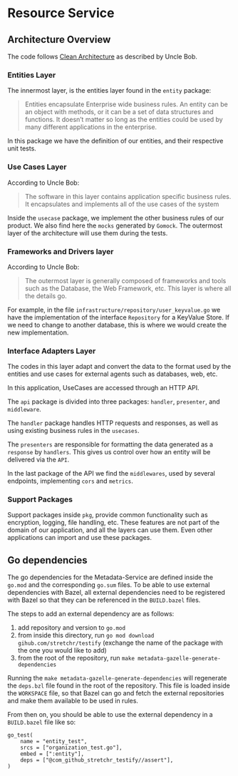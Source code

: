 # Resource Service

## Architecture Overview
The code follows [Clean Architecture](https://blog.cleancoder.com/uncle-bob/2012/08/13/the-clean-architecture.html) as
described by Uncle Bob.

### Entities Layer

The innermost layer, is the entities layer found in the `entity` package:

> Entities encapsulate Enterprise wide business rules. An entity can be an object with methods, or it can be a set of data structures and functions. It doesn’t matter so long as the entities could be used by many different applications in the enterprise.

In this package we have the definition of our entities, and their respective unit tests.

### Use Cases Layer

According to Uncle Bob:

> The software in this layer contains application specific business rules. It encapsulates and implements all of the use cases of the system

Inside the `usecase` package, we implement the other business rules of our product.
We also find here the `mocks` generated by `Gomock`. The outermost layer of the
architecture will use them during the tests.

### Frameworks and Drivers layer

According to Uncle Bob:

> The outermost layer is generally composed of frameworks and tools such as the Database, the Web Framework, etc.
> This layer is where all the details go.

For example, in the file `infrastructure/repository/user_keyvalue.go` we have the implementation of
the interface `Repository` for a KeyValue Store. If we need to change to another database, this
is where we would create the new implementation.

### Interface Adapters Layer

The codes in this layer adapt and convert the data to the format used by the entities and use cases for
external agents such as databases, web, etc.

In this application, UseCases are accessed through an HTTP API.

The `api` package is divided into three packages: `handler`, `presenter`, and `middleware`.

The `handler` package handles HTTP requests and responses, as well as using existing business rules in the `usecases`.

The `presenters` are responsible for formatting the data generated as a `response` by `handlers`. This gives us
control over how an entity will be delivered via the `API`.

In the last package of the API we find the `middlewares`, used by several endpoints, implementing `cors` and `metrics`.

### Support Packages

Support packages inside `pkg`, provide common functionality such as encryption, logging, file handling, etc. These
features are not part of the domain of our application, and all the layers can use them. Even other applications
can import and use these packages.

## Go dependencies

The go dependencies for the Metadata-Service are defined inside the `go.mod` and the corresponding `go.sum` files.
To be able to use external dependencies with Bazel, all external dependencies need to be registered with Bazel
so that they can be referenced in the `BUILD.bazel` files.

The steps to add an external dependency are as follows:
1. add repository and version to `go.mod`
1. from inside this directory, run `go mod download gihub.com/stretchr/testify`
  (exchange the name of the package with the one you would like to add)
1. from the root of the repository, run `make metadata-gazelle-generate-dependencies`

Running the `make metadata-gazelle-generate-dependencies` will regenerate the `deps.bzl` file found
in the root of the repository. This file is loaded inside the `WORKSPACE` file, so that Bazel
can go and fetch the external repositories and make them available to be used in rules.

From then on, you should be able to use the external dependency in a `BUILD.bazel` file like so:

```bazel
go_test(
    name = "entity_test",
    srcs = ["organization_test.go"],
    embed = [":entity"],
    deps = ["@com_github_stretchr_testify//assert"],
)
```
